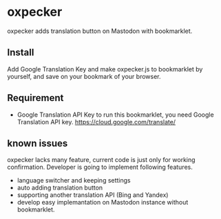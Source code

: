 # oxpecker
oxpecker adds translation button on Mastodon with bookmarklet.

## Install
Add Google Translation Key and make oxpecker.js to bookmarklet by yourself, and save on your bookmark of your browser.

## Requirement
- Google Translation API Key
to run this bookmarklet, you need Google Translation API key.
https://cloud.google.com/translate/

## known issues
oxpecker lacks many feature, current code is just only for working confirmation.
Developer is going to implement following features.
- language switcher and keeping settings
- auto adding translation button
- supporting another translation API (Bing and Yandex)
- develop easy implemantation on Mastodon instance without bookmarklet.
